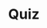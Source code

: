 ---
title: "Quiz"
passing_percentage: 70
type: "test"
questions:
  - id: "q1"
    text: "Does Linkerd include built-in ingress or egress gateways?"
    type: "single-answer"
    marks: 2
    options:
      - id: "a"
        text: "Yes, it includes both ingress and egress gateways"
      - id: "b"
        text: "No, it allows you to choose your preferred ingress controller"
        is_correct: true
      - id: "c"
        text: "Only an ingress gateway is included"
      - id: "d"
        text: "Yes, but only an egress gateway is included"
  - id: "q2"
    text: "What is required when using ingress controllers with Linkerd?"
    type: "multiple-answers"
    marks: 2
    options:
      - id: "a"
        text: "l5d-dst-override header configuration"
        is_correct: true
      - id: "b"
        text: "Kubernetes service FQDN specification"
        is_correct: true
      - id: "c"
        text: "Service port configuration"
        is_correct: true
  - id: "q3"
    text: "Which ingress controller is used in the Linkerd workshop?" 
    type: "short_answer" 
    marks: 2
    correct_answer: "NGINX" 
---